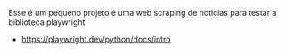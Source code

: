 Esse é um pequeno projeto é uma web scraping de noticias para testar a biblioteca playwright



- https://playwright.dev/python/docs/intro

